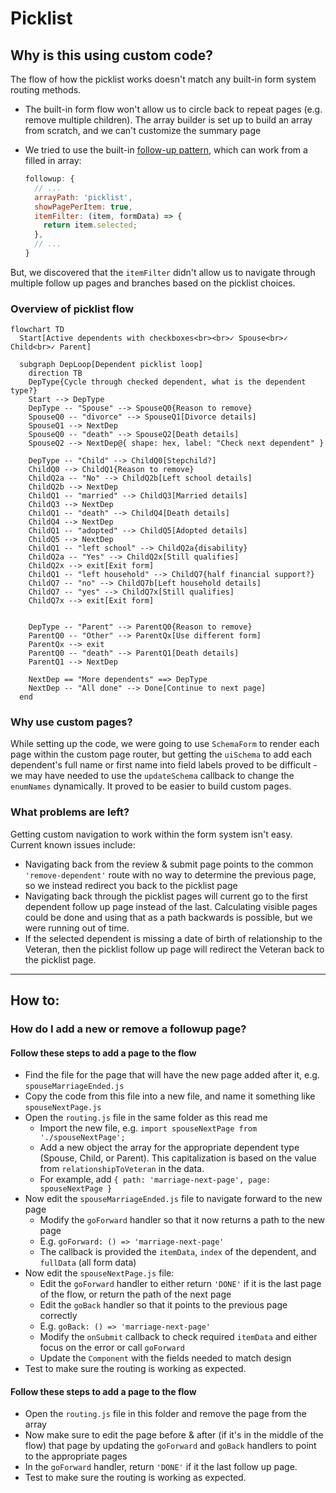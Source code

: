# Picklist

## Why is this using custom code?

The flow of how the picklist works doesn't match any built-in form system routing methods.

- The built-in form flow won't allow us to circle back to repeat pages (e.g. remove multiple children). The array builder is set up to build an array from scratch, and we can't customize the summary page
- We tried to use the built-in [follow-up pattern](https://github.com/department-of-veterans-affairs/vets-website/blob/68ddb36604f19b0f23848a25eb724a605ecd2c15/src/applications/disability-benefits/all-claims/config/form.js#L364-L381), which can work from a filled in array:

  ```js
  followup: {
    // ...
    arrayPath: 'picklist',
    showPagePerItem: true,
    itemFilter: (item, formData) => {
      return item.selected;
    },
    // ...
  }
  ```

But, we discovered that the `itemFilter` didn't allow us to navigate through multiple follow up pages and branches based on the picklist choices.

### Overview of picklist flow

```mermaid
flowchart TD
  Start[Active dependents with checkboxes<br><br>✓ Spouse<br>✓ Child<br>✓ Parent]

  subgraph DepLoop[Dependent picklist loop]
    direction TB
    DepType{Cycle through checked dependent, what is the dependent type?}
    Start --> DepType
    DepType -- "Spouse" --> SpouseQ0{Reason to remove}
    SpouseQ0 -- "divorce" --> SpouseQ1[Divorce details]
    SpouseQ1 --> NextDep
    SpouseQ0 -- "death" --> SpouseQ2[Death details]
    SpouseQ2 --> NextDep@{ shape: hex, label: "Check next dependent" }

    DepType -- "Child" --> ChildQ0[Stepchild?]
    ChildQ0 --> ChildQ1{Reason to remove}
    ChildQ2a -- "No" --> ChildQ2b[Left school details]
    ChildQ2b --> NextDep
    ChildQ1 -- "married" --> ChildQ3[Married details]
    ChildQ3 --> NextDep
    ChildQ1 -- "death" --> ChildQ4[Death details]
    ChildQ4 --> NextDep
    ChildQ1 -- "adopted" --> ChildQ5[Adopted details]
    ChildQ5 --> NextDep
    ChildQ1 -- "left school" --> ChildQ2a{disability}
    ChildQ2a -- "Yes" --> ChildQ2x[Still qualifies]
    ChildQ2x --> exit[Exit form]
    ChildQ1 -- "left household" --> ChildQ7{half financial support?}
    ChildQ7 -- "no" --> ChildQ7b[Left household details]
    ChildQ7 -- "yes" --> ChildQ7x[Still qualifies]
    ChildQ7x --> exit[Exit form]


    DepType -- "Parent" --> ParentQ0{Reason to remove}
    ParentQ0 -- "Other" --> ParentQx[Use different form]
    ParentQx --> exit
    ParentQ0 -- "death" --> ParentQ1[Death details]
    ParentQ1 --> NextDep

    NextDep == "More dependents" ==> DepType
    NextDep -- "All done" --> Done[Continue to next page]
  end
```

### Why use custom pages?

While setting up the code, we were going to use `SchemaForm` to render each page within the custom page router, but getting the `uiSchema` to add each dependent's full name or first name into field labels proved to be difficult - we may have needed to use the `updateSchema` callback to change the `enumNames` dynamically. It proved to be easier to build custom pages.

### What problems are left?

Getting custom navigation to work within the form system isn't easy. Current known issues include:

- Navigating back from the review & submit page points to the common `'remove-dependent'` route with no way to determine the previous page, so we instead redirect you back to the picklist page
- Navigating back through the picklist pages will current go to the first dependent follow up page instead of the last. Calculating visible pages could be done and using that as a path backwards is possible, but we were running out of time.
- If the selected dependent is missing a date of birth of relationship to the Veteran, then the picklist follow up page will redirect the Veteran back to the picklist page.

---

## How to:


### How do I add a new or remove a followup page?

#### Follow these steps to add a page to the flow

- Find the file for the page that will have the new page added after it, e.g. `spouseMarriageEnded.js`
- Copy the code from this file into a new file, and name it something like `spouseNextPage.js`
- Open the `routing.js` file in the same folder as this read me
  - Import the new file, e.g. `import spouseNextPage from './spouseNextPage';`
  - Add a new object the array for the appropriate dependent type (Spouse, Child, or Parent). This capitalization is based on the value from `relationshipToVeteran` in the data.
  - For example, add `{ path: 'marriage-next-page', page: spouseNextPage }`
- Now edit the `spouseMarriageEnded.js` file to navigate forward to the new page
  - Modify the `goForward` handler so that it now returns a path to the new page
  - E.g. `goForward: () => 'marriage-next-page'`
  - The callback is provided the `itemData`, `index` of the dependent, and `fullData` (all form data)
- Now edit the `spouseNextPage.js` file:
  - Edit the `goForward` handler to either return `'DONE'` if it is the last page of the flow, or return the path of the next page
  - Edit the `goBack` handler so that it points to the previous page correctly
  - E.g. `goBack: () => 'marriage-next-page'`
  - Modify the `onSubmit` callback to check required `itemData` and either focus on the error or call `goForward`
  - Update the `Component` with the fields needed to match design
- Test to make sure the routing is working as expected.

#### Follow these steps to add a page to the flow

- Open the `routing.js` file in this folder and remove the page from the array
- Now make sure to edit the page before & after (if it's in the middle of the flow) that page by updating the `goForward` and `goBack` handlers to point to the appropriate pages
- In the `goForward` handler, return `'DONE'` if it the last follow up page.
- Test to make sure the routing is working as expected.
